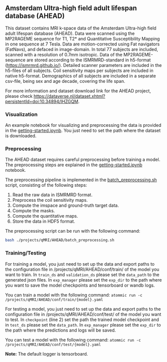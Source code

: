 ## **Amsterdam Ultra-high field adult lifespan database (AHEAD)**

This dataset contains MRI k-space data of the Amsterdam Ultra-high field adult lifespan database (AHEAD). Data were
scanned using the MP2RAGEME sequence for T1, T2* and Quantitative Susceptibility Mapping in one sequence at 7 Tesla.
Data are motion-corrected using Fat navigators (FatNavs), and defaced in image-domain. In total 77 subjects are
included, scanned with a resolution of 0.7mm isotropic. Data of the MP2RAGEME-sequence are stored according to the
ISMRMRD-standard in h5-format (https://ismrmrd.github.io/). Detailed scanner parameters are included in the h5-files
of all subjects. Coil sensitivity maps per subjects are included in native h5-format. Demographics of all subjects are
included in a separate csv-file, being sex and age decade, covering the life span.

For more information and dataset download link for the AHEAD project, please check
https://dataverse.nl/dataset.xhtml?persistentId=doi:10.34894/IHZGQM.

### **Visualization**
An example notebook for visualizing and preprocessing the data is provided in the
[getting-started.ipynb](getting-started.ipynb). You just need to set the path where the
dataset is downloaded.

### **Preprocessing**
The AHEAD dataset requires careful preprocessing before training a model. The preprocessing steps are explained in the
[getting-started.ipynb](getting-started.ipynb) notebook.

The preprocessing pipeline is implemented in the
[batch_preprocessing.sh](batch_preprocessing.sh) script, consisting of the
following steps:
1. Read the raw data in ISMRMRD format.
2. Preprocess the coil sensitivity maps.
3. Compute the imspace and ground-truth target data.
4. Compute the masks.
5. Compute the quantitative maps.
6. Store the data in HDF5 format.

The preprocessing script can be run with the following command:
```bash
bash ./projects/qMRI/AHEAD/batch_preprocessing.sh
```

### **Training/Testing**
For training a model, you just need to set up the data and export paths to the configuration file in
/projects/qMRI/AHEAD/conf/train/ of the model you want to train. In `train_ds` and
`validation_ds` please set the `data_path` to the generated json files. In `exp_manager` please set the `exp_dir` to
the path where you want to save the model checkpoints and tensorboard or wandb logs.

You can train a model with the following command:
`atommic run -c /projects/qMRI/AHEAD/conf/train/{model}.yaml`

For testing a model, you just need to set up the data and export paths to the configuration file in
/projects/qMRI/AHEAD/conf/test/ of the model you want to test. In `checkpoint`
(line 2) set the path the trained model checkpoint and in `test_ds` please set the `data_path`. In `exp_manager` please
set the `exp_dir` to the path where the predictions and logs will be saved.

You can test a model with the following command:
`atommic run -c /projects/qMRI/AHEAD/conf/test/{model}.yaml`

**Note:** The default logger is tensorboard.
